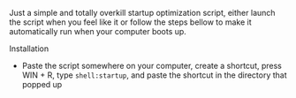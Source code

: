 Just a simple and totally overkill startup optimization script, either launch the script when you feel like it or follow the steps bellow to make it automatically run when your computer boots up.

Installation
- Paste the script somewhere on your computer, create a shortcut, press WIN + R, type `shell:startup`, and paste the shortcut in the directory that popped up
